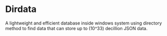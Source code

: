 # Dirdata
A lightweight and efficient database inside windows system using directory method to find data that can store up to (10^33) decillion JSON data.
